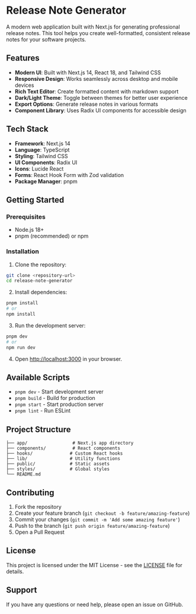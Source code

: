 # Release Note Generator

A modern web application built with Next.js for generating professional release notes. This tool helps you create well-formatted, consistent release notes for your software projects.

## Features

- **Modern UI**: Built with Next.js 14, React 18, and Tailwind CSS
- **Responsive Design**: Works seamlessly across desktop and mobile devices
- **Rich Text Editor**: Create formatted content with markdown support
- **Dark/Light Theme**: Toggle between themes for better user experience
- **Export Options**: Generate release notes in various formats
- **Component Library**: Uses Radix UI components for accessible design

## Tech Stack

- **Framework**: Next.js 14
- **Language**: TypeScript
- **Styling**: Tailwind CSS
- **UI Components**: Radix UI
- **Icons**: Lucide React
- **Forms**: React Hook Form with Zod validation
- **Package Manager**: pnpm

## Getting Started

### Prerequisites

- Node.js 18+ 
- pnpm (recommended) or npm

### Installation

1. Clone the repository:
```bash
git clone <repository-url>
cd release-note-generator
```

2. Install dependencies:
```bash
pnpm install
# or
npm install
```

3. Run the development server:
```bash
pnpm dev
# or
npm run dev
```

4. Open [http://localhost:3000](http://localhost:3000) in your browser.

## Available Scripts

- `pnpm dev` - Start development server
- `pnpm build` - Build for production
- `pnpm start` - Start production server
- `pnpm lint` - Run ESLint

## Project Structure

```
├── app/                 # Next.js app directory
├── components/          # React components
├── hooks/              # Custom React hooks
├── lib/                # Utility functions
├── public/             # Static assets
├── styles/             # Global styles
└── README.md
```

## Contributing

1. Fork the repository
2. Create your feature branch (`git checkout -b feature/amazing-feature`)
3. Commit your changes (`git commit -m 'Add some amazing feature'`)
4. Push to the branch (`git push origin feature/amazing-feature`)
5. Open a Pull Request

## License

This project is licensed under the MIT License - see the [LICENSE](LICENSE) file for details.

## Support

If you have any questions or need help, please open an issue on GitHub.
